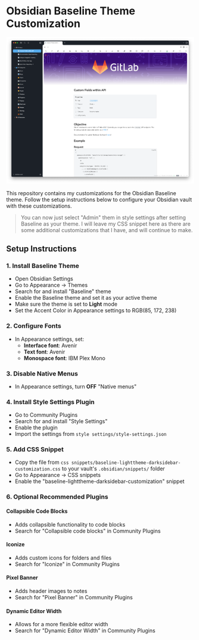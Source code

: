 # Obsidian Baseline Theme Customization

![UI Preview](images/ui.png)

This repository contains my customizations for the Obsidian Baseline theme. Follow the setup instructions below to configure your Obsidian vault with these customizations.

> You can now just select "Admin" them in style settings after setting Baseline as your theme. I will leave my CSS snippet here as there are some additional customizations that I have, and will continue to make. 

## Setup Instructions

### 1. Install Baseline Theme
- Open Obsidian Settings
- Go to Appearance → Themes
- Search for and install "Baseline" theme
- Enable the Baseline theme and set it as your active theme
- Make sure the theme is set to **Light** mode
- Set the Accent Color in Appearance settings to RGB(85, 172, 238) 

### 2. Configure Fonts
- In Appearance settings, set:
  - **Interface font**: Avenir
  - **Text font**: Avenir  
  - **Monospace font**: IBM Plex Mono

### 3. Disable Native Menus
- In Appearance settings, turn **OFF** "Native menus"

### 4. Install Style Settings Plugin
- Go to Community Plugins
- Search for and install "Style Settings"
- Enable the plugin
- Import the settings from `style settings/style-settings.json`

### 5. Add CSS Snippet
- Copy the file from `css snippets/baseline-lighttheme-darksidebar-customization.css` to your vault's `.obsidian/snippets/` folder
- Go to Appearance → CSS snippets
- Enable the "baseline-lighttheme-darksidebar-customization" snippet

### 6. Optional Recommended Plugins

#### Collapsible Code Blocks
- Adds collapsible functionality to code blocks
- Search for "Collapsible code blocks" in Community Plugins

#### Iconize
- Adds custom icons for folders and files
- Search for "Iconize" in Community Plugins

#### Pixel Banner
- Adds header images to notes
- Search for "Pixel Banner" in Community Plugins

#### Dynamic Editor Width
- Allows for a more flexible editor width
- Search for "Dynamic Editor Width" in Community Plugins
